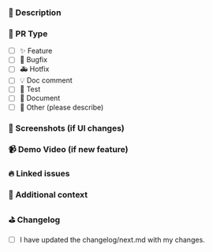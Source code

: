 <!-- 

DO NOT IGNORE THE PR TEMPLATE!

Before submitting the PR, please make sure you do the following:

+ Check that there isn't already a PR that solves the problem the same way
  to avoid creating a duplicate.
+ Provide a description in this PR that addresses **what** the PR is solving,
  or reference issue that it solves (e.g. `fixes #1243`)
+ Ideally, include relevant tests that fail without this PR but pass with it.

 -->

### 📝 Description

<!-- Please insert your description here and provide especially info about the **what** this PR is solving -->

### 🌴 PR Type

<!-- Please check the PR type -->

+ [ ] ✨ Feature
+ [ ] 🐛 Bugfix
+ [ ] 🚑 Hotfix
+ [ ] 💡 Doc comment
+ [ ] 🧪 Test
+ [ ] 📝 Document
+ [ ] 🐋 Other (please describe)

### 📸 Screenshots (if UI changes)

### 📹 Demo Video (if new feature)

### 🔥 Linked issues

### 👾 Additional context

### ⛳ Changelog

<!-- Please ensure the changelog/next.md is updated if this is a feature or hotfix -->

+ [ ] I have updated the changelog/next.md with my changes.
